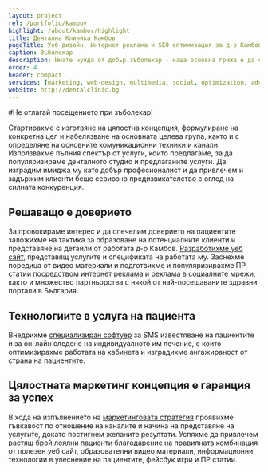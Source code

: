 ```yaml
---
layout: project
rel: /portfolio/kambov
highlight: /about/kambov/highlight
title: Дентална Клиника Камбов
pageTitle: Уеб дизайн, Интернет реклама и SEO оптимизация за д-р Камбов
caption: Зъболекар
description: Имате нужда от добър зъболекар - наша основна грижа е да се чувствате комфортно и удобно на стола и да си тръгнете с красиви и здрави зъби.
order: 4
header: compact
services: [marketing, web-design, multimedia, social, optimization, advertising, it, analysis]
webSite: http://dentalclinic.bg
---
```

#Не отлагай посещението при зъболекар!

Стартирахме с изготвяне на цялостна концепция, формулиране на конкретна цел и набелязване на основната целева група, както и с определяне на основните комуникационни техники и канали. Използвахме пълния спектър от услуги, които предлагаме, за да популяризираме денталното студио и предлаганите услуги. Да изградим имиджа му като добър професионалист и да привлечем и задържим клиенти беше сериозно предизвикателство с оглед на силната конкуренция. 

## Решаващо е доверието
За провокираме интерес и да спечелим доверието на пациентите заложихме на тактика за образоване на потенциалните клиенти и представяне на детайли от работата д-р Камбов. [Разработихме уеб сайт](./../бизнес-развитие/др-младен-камбов/уеб-дизайн.html), представящ услугите и спецификата на работата му. Заснехме поредица от видео материали и подготвихме и популяризирахме ПР статии посредством интернет реклама и реклама в социалните мрежи, както и множество партньорства с някой от най-посещаваните здравни портали в България. 

## Технологиите в услуга на пациента
Внедрихме [специализиран софтуер](./../бизнес-развитие/др-младен-камбов/разработка-на-софтуер.html) за SMS известяване на пациентите и за он-лайн следене на индивидуалното им лечение, с които оптимизирахме работата на кабинета и изградихме ангажираност от страна на пациентите.

## Цялостната маркетинг концепция е гаранция за успех 
В хода на изпълнението на [маркетинговата стратегия](./../бизнес-развитие/др-младен-камбов/дигитален-маркетинг.html) проявихме гъвкавост по отношение на каналите и начина на представяне на услугите, докато постигнем желаните резултати. Успяхме да привлечем растящ брой лоялни пациенти благодарение на правилната комбинация от полезен уеб сайт, образователни видео материали, информационни технологии в улеснение на пациентите, фейсбук игри и ПР статии.